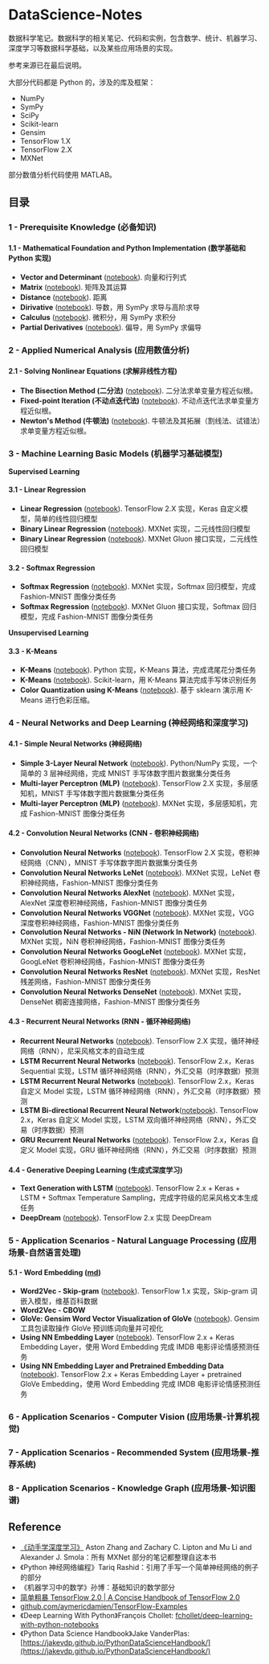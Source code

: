 # DataScience-Notes

数据科学笔记。数据科学的相关笔记、代码和实例，包含数学、统计、机器学习、深度学习等数据科学基础，以及某些应用场景的实现。

参考来源已在最后说明。

大部分代码都是 Python 的，涉及的库及框架：

- NumPy
- SymPy
- SciPy
- Scikit-learn
- Gensim
- TensorFlow 1.X
- TensorFlow 2.X
- MXNet

部分数值分析代码使用 MATLAB。

## 目录

### 1 - Prerequisite Knowledge (必备知识)

#### 1.1 - Mathematical Foundation and Python Implementation (数学基础和 Python 实现)

- **Vector and Determinant** ([notebook](https://github.com/goozp/MachineLearning-Notes/blob/master/prerequisite/Vector.ipynb)). 向量和行列式
- **Matrix** ([notebook](https://github.com/goozp/MachineLearning-Notes/blob/master/prerequisite/Matrix.ipynb)). 矩阵及其运算
- **Distance** ([notebook](https://github.com/goozp/MachineLearning-Notes/blob/master/prerequisite/Distance.ipynb)). 距离
- **Dirivative** ([notebook](https://github.com/goozp/MachineLearning-Notes/blob/master/prerequisite/Dirivative.ipynb)). 导数，用 SymPy 求导与高阶求导
- **Calculus** ([notebook](https://github.com/goozp/MachineLearning-Notes/blob/master/prerequisite/Calculus.ipynb)). 微积分，用 SymPy 求积分
- **Partial Derivatives** ([notebook](https://github.com/goozp/MachineLearning-Notes/blob/master/prerequisite/Partial-Derivatives.ipynb)). 偏导，用 SymPy 求偏导

### 2 - Applied Numerical Analysis (应用数值分析)

#### 2.1 - Solving Nonlinear Equations (求解非线性方程)

- **The Bisection Method (二分法)** ([notebook](https://github.com/goozp/mldl-example/blob/master/numerical/bisection-method.ipynb)). 二分法求单变量方程近似根。
- **Fixed-point Iteration (不动点迭代法)** ([notebook](https://github.com/goozp/mldl-example/blob/master/numerical/fixed-point-Iteration.ipynb)). 不动点迭代法求单变量方程近似根。
- **Newton's Method (牛顿法)** ([notebook](https://github.com/goozp/mldl-example/blob/master/numerical/newtons_method.ipynb)). 牛顿法及其拓展（割线法、试错法）求单变量方程近似根。

### 3 - Machine Learning Basic Models (机器学习基础模型)

**Supervised Learning**

#### 3.1 - Linear Regression

- **Linear Regression** ([notebook](https://github.com/goozp/mldl-example/blob/master/basic/linear/simple-linear-tf2.ipynb)). TensorFlow 2.X 实现，Keras 自定义模型，简单的线性回归模型
- **Binary Linear Regression** ([notebook](https://github.com/goozp/mldl-example/blob/master/basic/linear/binary-linear-mxnet.ipynb)). MXNet 实现，二元线性回归模型
- **Binary Linear Regression** ([notebook](https://github.com/goozp/mldl-example/blob/master/basic/linear/binary-linear-mxnet-gluon.ipynb)). MXNet Gluon 接口实现，二元线性回归模型

#### 3.2 - Softmax Regression

- **Softmax Regression** ([notebook](https://github.com/goozp/mldl-example/blob/master/basic/softmax/softmax-mxnet.ipynb)). MXNet 实现，Softmax 回归模型，完成 Fashion-MNIST 图像分类任务
- **Softmax Regression** ([notebook](https://github.com/goozp/mldl-example/blob/master/basic/softmax/softmax-mxnet-gluon.ipynb)). MXNet Gluon 接口实现，Softmax 回归模型，完成 Fashion-MNIST 图像分类任务

**Unsupervised Learning**

#### 3.3 - K-Means
- **K-Means** ([notebook](https://github.com/goozp/mldl-example/blob/master/basic/k-means/k-means.ipynb)). Python 实现，K-Means 算法，完成鸢尾花分类任务
- **K-Means** ([notebook](https://github.com/goozp/mldl-example/blob/master/basic/k-means/k-means-digits.ipynb)). Scikit-learn，用 K-Means 算法完成手写体识别任务
- **Color Quantization using K-Means** ([notebook](https://github.com/goozp/mldl-example/blob/master/basic/k-means/k-means-color-quantization.ipynb)). 基于 sklearn 演示用 K-Means 进行色彩压缩。

### 4 - Neural Networks and Deep Learning (神经网络和深度学习)

#### 4.1 - Simple Neural Networks (神经网络)

- **Simple 3-Layer Neural Network** ([notebook](https://github.com/goozp/mldl-example/blob/master/nn/simple/3-layer-nn-python.ipynb)). Python/NumPy 实现，一个简单的 3 层神经网络，完成 MNIST 手写体数字图片数据集分类任务
- **Multi-layer Perceptron (MLP)** ([notebook](https://github.com/goozp/mldl-example/blob/master/nn/mlp/mlp-tf2.ipynb)). TensorFlow 2.X 实现，多层感知机，MNIST 手写体数字图片数据集分类任务
- **Multi-layer Perceptron (MLP)** ([notebook](https://github.com/goozp/mldl-example/blob/master/nn/mlp/mlp-mxnet.ipynb)). MXNet 实现，多层感知机，完成 Fashion-MNIST 图像分类任务

#### 4.2 - Convolution Neural Networks (CNN - 卷积神经网络)

- **Convolution Neural Networks** ([notebook](https://github.com/goozp/mldl-example/blob/master/nn/cnn/cnn-tf2.ipynb)). TensorFlow 2.X 实现，卷积神经网络（CNN），MNIST 手写体数字图片数据集分类任务
- **Convolution Neural Networks LeNet** ([notebook](https://github.com/goozp/mldl-example/blob/master/nn/cnn/cnn-lenet-mxnet.ipynb)). MXNet 实现，LeNet 卷积神经网络，Fashion-MNIST 图像分类任务
- **Convolution Neural Networks AlexNet** ([notebook](https://github.com/goozp/mldl-example/blob/master/nn/cnn/cnn-alexnet-mxnet.ipynb)). MXNet 实现，AlexNet 深度卷积神经网络，Fashion-MNIST 图像分类任务
- **Convolution Neural Networks VGGNet** ([notebook](https://github.com/goozp/mldl-example/blob/master/nn/cnn/cnn-vgg-mxnet.ipynb)). MXNet 实现，VGG 深度卷积神经网络，Fashion-MNIST 图像分类任务
- **Convolution Neural Networks - NiN (Network In Network)** ([notebook](https://github.com/goozp/mldl-example/blob/master/nn/cnn/cnn-nin-mxnet.ipynb)). MXNet 实现，NiN 卷积神经网络，Fashion-MNIST 图像分类任务
- **Convolution Neural Networks GoogLeNet** ([notebook](https://github.com/goozp/mldl-example/blob/master/nn/cnn/cnn-googlenet-mxnet.ipynb)). MXNet 实现，GoogLeNet 卷积神经网络，Fashion-MNIST 图像分类任务
- **Convolution Neural Networks ResNet** ([notebook](https://github.com/goozp/mldl-example/blob/master/nn/cnn/cnn-resnet-mxnet.ipynb)). MXNet 实现，ResNet 残差网络，Fashion-MNIST 图像分类任务
- **Convolution Neural Networks DenseNet** ([notebook](https://github.com/goozp/mldl-example/blob/master/nn/cnn/cnn-densenet-mxnet.ipynb)). MXNet 实现，DenseNet 稠密连接网络，Fashion-MNIST 图像分类任务

#### 4.3 - Recurrent Neural Networks (RNN - 循环神经网络)

- **Recurrent Neural Networks** ([notebook](https://github.com/goozp/mldl-example/blob/master/nn/rnn/rnn-tf2.ipynb)). TensorFlow 2.X 实现，循环神经网络（RNN），尼采风格文本的自动生成
- **LSTM Recurrent Neural Networks** ([notebook](https://github.com/goozp/mldl-example/blob/master/nn/rnn/RNN-LSTM-2-layers-sequential.ipynb)). TensorFlow 2.x，Keras Sequential 实现，LSTM 循环神经网络（RNN），外汇交易（时序数据）预测
- **LSTM Recurrent Neural Networks** ([notebook](https://github.com/goozp/mldl-example/blob/master/nn/rnn/RNN-LSTM-2-layers-api.ipynb)). TensorFlow 2.x，Keras 自定义 Model 实现，LSTM 循环神经网络（RNN），外汇交易（时序数据）预测
- **LSTM Bi-directional Recurrent Neural Network**([notebook](https://github.com/goozp/mldl-example/blob/master/nn/rnn/BiRNN-LSTM-2-layers-api.ipynb)). TensorFlow 2.x，Keras 自定义 Model 实现，LSTM 双向循环神经网络（RNN），外汇交易（时序数据）预测
- **GRU Recurrent Neural Networks** ([notebook](https://github.com/goozp/mldl-example/blob/master/nn/rnn/RNN-GRU-2-layers-api.ipynb)). TensorFlow 2.x，Keras 自定义 Model 实现，GRU 循环神经网络（RNN），外汇交易（时序数据）预测

#### 4.4 - Generative Deeping Learning (生成式深度学习)

- **Text Generation with LSTM** ([notebook](https://github.com/goozp/mldl-example/blob/master/nn/generative/text-generation-lstm.ipynb)). TensorFlow 2.x + Keras + LSTM + Softmax Temperature Sampling，完成字符级的尼采风格文本生成任务
- **DeepDream** ([notebook](https://github.com/goozp/mldl-example/blob/master/nn/generative/deep_dream_tf2.ipynb)). TensorFlow 2.x 实现 DeepDream

### 5 - Application Scenarios - Natural Language Processing (应用场景-自然语言处理)

#### 5.1 - Word Embedding ([md](https://github.com/goozp/mldl-example/blob/master/nlp/intro_word_embedding.md))

- **Word2Vec - Skip-gram** ([notebook](https://github.com/goozp/mldl-example/blob/master/nlp/word2vec/skip-gram-tf1.ipynb)). TensorFlow 1.x 实现，Skip-gram 词嵌入模型，维基百科数据
- **Word2Vec - CBOW**
- **GloVe: Gensim Word Vector Visualization of GloVe** ([notebook](https://github.com/goozp/mldl-example/blob/master/nlp/GloVe/glove-gensim.ipynb)). Gensim 工具包读取操作 GloVe 预训练词向量并可视化
- **Using NN Embedding Layer**  ([notebook](https://github.com/goozp/mldl-example/blob/master/nlp/sentiment-analysis/embedding-tf2-keras.ipynb)). TensorFlow 2.x + Keras Embedding Layer，使用 Word Embedding 完成 IMDB 电影评论情感预测任务
- **Using NN Embedding Layer and Pretrained Embedding Data**  ([notebook](https://github.com/goozp/mldl-example/blob/master/nlp/sentiment-analysis/embedding-tf2-keras-pretrained-glove.ipynb)). TensorFlow 2.x + Keras Embedding Layer + pretrained GloVe Embedding，使用 Word Embedding 完成 IMDB 电影评论情感预测任务

### 6 - Application Scenarios - Computer Vision (应用场景-计算机视觉)

### 7 - Application Scenarios - Recommended System (应用场景-推荐系统)

### 8 - Application Scenarios - Knowledge Graph (应用场景-知识图谱)

## Reference

- [《动手学深度学习》](https://zh.d2l.ai/) Aston Zhang and Zachary C. Lipton and Mu Li and Alexander J. Smola：所有 MXNet 部分的笔记都整理自这本书
- 《Python 神经网络编程》Tariq Rashid：引用了手写一个简单神经网络的例子的部分
- 《机器学习中的数学》孙博：基础知识的数学部分
- [简单粗暴 TensorFlow 2.0 | A Concise Handbook of TensorFlow 2.0](https://tf.wiki/)
- [github.com/aymericdamien/TensorFlow-Examples](https://github.com/aymericdamien/TensorFlow-Examples)
- 《Deep Learning With Python》François Chollet: [fchollet/deep-learning-with-python-notebooks](https://github.com/fchollet/deep-learning-with-python-notebooks)
- 《Python Data Science Handbook》Jake VanderPlas: [https://jakevdp.github.io/PythonDataScienceHandbook/](https://jakevdp.github.io/PythonDataScienceHandbook/)